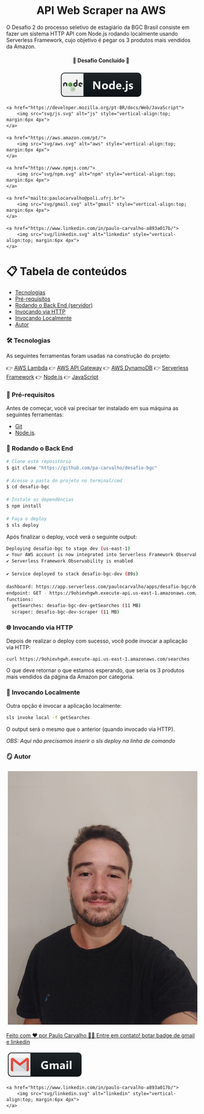 # <center> API Web Scraper na AWS </center>

 O Desafio 2 do processo seletivo de estagiário da BGC Brasil consiste em fazer um sistema HTTP API com Node.js rodando localmente usando Serverless Framework, cujo objetivo é pegar os 3 produtos mais vendidos da Amazon.

#### <center> 🚧 Desafio Concluído 🚧 </center>

<p align="center">
    <a href="https://nodejs.org/en">
        <img src="svg/nodejs.svg" alt="nodejs" style="vertical-align:top; margin:6px 4px">
    </a> 
    
    <a href="https://developer.mozilla.org/pt-BR/docs/Web/JavaScript">
        <img src="svg/js.svg" alt="js" style="vertical-align:top; margin:6px 4px">
    </a>
    
    <a href="https://aws.amazon.com/pt/">
        <img src="svg/aws.svg" alt="aws" style="vertical-align:top; margin:6px 4px">
    </a>
    
    <a href="https://www.npmjs.com/">
        <img src="svg/npm.svg" alt="npm" style="vertical-align:top; margin:6px 4px">
    </a>
    
    <a href="mailto:paulocarvalho@poli.ufrj.br">
        <img src="svg/gmail.svg" alt="gmail" style="vertical-align:top; margin:6px 4px">
    </a>
    
    <a href="https://www.linkedin.com/in/paulo-carvalho-a893a017b/">
        <img src="svg/linkedin.svg" alt="linkedin" style="vertical-align:top; margin:6px 4px">
    </a>  
</p>

📋 Tabela de conteúdos
=================
<!--ts-->
   * [Tecnologias](#🛠-tecnologias)
   * [Pré-requisitos](#📌-pré-requisitos)
   * [Rodando o Back End (servidor)](#🎲-rodando-o-back-end)
   * [Invocando via HTTP](#🌐-invocando-via-http)
   * [Invocando Localmente](#📍-invocando-localmente)
   * [Autor](#🪞-autor)
<!--te-->

### 🛠 Tecnologias

As seguintes ferramentas foram usadas na construção do projeto:

👉 [AWS Lambda](https://aws.amazon.com/pt/lambda/)
👉 [AWS API Gateway](https://aws.amazon.com/pt/api-gateway/)
👉 [AWS DynamoDB](https://aws.amazon.com/pt/dynamodb/)
👉 [Serverless Framework](https://www.serverless.com/)
👉 [Node.js](https://nodejs.org/en/)
👉 [JavaScript](https://developer.mozilla.org/pt-BR/docs/Web/JavaScript)

### 📌 Pré-requisitos

Antes de começar, você vai precisar ter instalado em sua máquina as seguintes ferramentas:

* [Git](https://git-scm.com)
* [Node.js](https://nodejs.org/en/).

### 🎲 Rodando o Back End

```bash
# Clone este repositório
$ git clone "https://github.com/pa-carvalho/desafio-bgc"

# Acesse a pasta do projeto no terminal/cmd
$ cd desafio-bgc

# Instale as dependências
$ npm install

# Faça o deploy
$ sls deploy
```

Após finalizar o deploy, você verá o seguinte output:

```bash
Deploying desafio-bgc to stage dev (us-east-1)
✔ Your AWS account is now integrated into Serverless Framework Observability
✔ Serverless Framework Observability is enabled

✔ Service deployed to stack desafio-bgc-dev (89s)

dashboard: https://app.serverless.com/paulocarvalho/apps/desafio-bgc/desafio-bgc/dev/us-east-1
endpoint: GET - https://9ohievhgwh.execute-api.us-east-1.amazonaws.com/searches
functions:
  getSearches: desafio-bgc-dev-getSearches (11 MB)
  scraper: desafio-bgc-dev-scraper (11 MB)
```

### 🌐 Invocando via HTTP

Depois de realizar o deploy com sucesso, você pode invocar a aplicação via HTTP:

```bash
curl https://9ohievhgwh.execute-api.us-east-1.amazonaws.com/searches
```

O que deve retornar o que estamos esperando, que seria os 3 produtos mais vendidos da página da Amazon por categoria.

### 📍 Invocando Localmente

Outra opção é invocar a aplicação localmente:

```bash
sls invoke local -f getSearches
```

O output será o mesmo que o anterior (quando invocado via HTTP).

_OBS: Aqui não precisamos inserir o sls deploy na linha de comando_

### 🪞 Autor

<p align="left">
    <a href="#">
        <img src="svg/foto_perfil.jpeg" alt="Foto" style="vertical-align:top; margin:6px 4px">
</p>

Feito com ❤️ por Paulo Carvalho 👋🏽 Entre em contato!
botar badge de gmail e linkedin

<p align="left">
    <a href="mailto:paulocarvalho@poli.ufrj.br">
        <img src="svg/gmail.svg" alt="gmail" style="vertical-align:top; margin:6px 4px">
    </a>
    
    <a href="https://www.linkedin.com/in/paulo-carvalho-a893a017b/">
        <img src="svg/linkedin.svg" alt="linkedin" style="vertical-align:top; margin:6px 4px">
    </a>
</p>